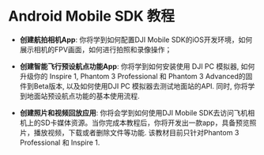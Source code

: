# Android Mobile SDK 教程

- **创建航拍相机App**: 你将学到如何配置DJI Mobile SDK的iOS开发环境，如何展示相机的FPV画面，如何进行拍照和录像操作；

- **创建智能飞行预设航点功能App**: 你将学到如何安装使用 DJI PC 模拟器, 如何升级你的 Inspire 1, Phantom 3 Professional 和 Phantom 3 Advanced的固件到Beta版本, 以及如何使用DJI PC 模拟器去测试地面站的API. 同时, 你将学到地面站预设航点功能的基本使用流程.

- **创建照片和视频回放应用**: 你将会学到如何使用DJI Mobile SDK去访问飞机相机上的SD卡媒体资源。当你完成本教程后，你将开发出一款app，具备预览照片，播放视频，下载或者删除文件等功能. 该教材目前只针对Phantom 3 Professional 和 Inspire 1.